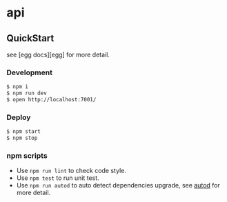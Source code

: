 <!--
 * @Author: KokoTa
 * @Date: 2020-10-29 15:07:21
 * @LastEditTime: 2020-11-11 16:05:56
 * @LastEditors: KokoTa
 * @Description: 
 * @FilePath: /uni-wx-be/README.md
-->
# api

## QuickStart

<!-- add docs here for user -->

see [egg docs][egg] for more detail.

### Development

```bash
$ npm i
$ npm run dev
$ open http://localhost:7001/
```

### Deploy

```bash
$ npm start
$ npm stop
```

### npm scripts

- Use `npm run lint` to check code style.
- Use `npm test` to run unit test.
- Use `npm run autod` to auto detect dependencies upgrade, see [autod](https://www.npmjs.com/package/autod) for more detail.